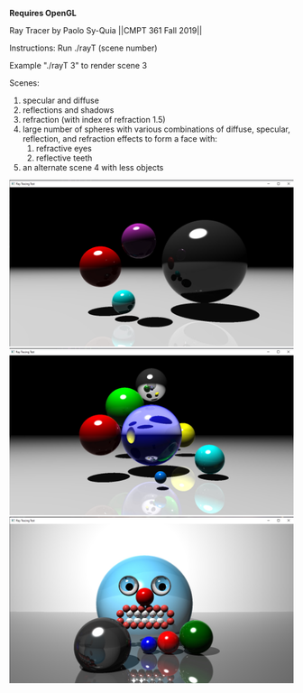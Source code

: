 **Requires OpenGL**

Ray Tracer by Paolo Sy-Quia
||CMPT 361 Fall 2019||

Instructions:
Run ./rayT (scene number)

Example "./rayT 3" to render scene 3

Scenes:
1. specular and diffuse
2. reflections and shadows
3. refraction (with index of refraction 1.5)
4. large number of spheres with various combinations of diffuse, specular, reflection, and refraction effects to form a face with:
   1. refractive eyes
   1. reflective teeth
5. an alternate scene 4 with less objects

![GitHub Logo](screens/S2.jpg)
![GitHub Logo](screens/S4b.jpg)
![GitHub Logo](screens/S4.jpg)
